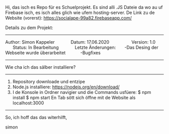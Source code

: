 Hi, das isch es Repo für es Schuelprojekt. Es sind alli .JS Dateie da wo au uf Firebase isch, es isch alles glich wie ufem hosting-server. De Link zu de Website (vorerst):  https://socialape-99a82.firebaseapp.com/

Details zu dem Projekt:
________________________________________________
Author: Simon Kappeler ‏‏‎  ‏‏‎  ‏‏‎  ‏‏‎  ‏‏‎  ‏‏‏ ‏‏‎  ‏‏‎  ‏‏‎  ‏‏‎  ‏‏‎  ‏‏‏
Datum: 17.06.2020 ‏‏‎  ‏‏‎  ‏‏‎  ‏‏‎  ‏‏‎  ‏‏‏ ‏‏‎  ‏‏‎  ‏‏‎  ‏‏‎  ‏‏‎  ‏‏‏ ‏‏‎  ‏‏‎  ‏‏‎  ‏‏‎  ‏‏‎  ‏‏‏
Version: 1.0 ‏‏‎  ‏‏‎  ‏‏‎  ‏‏‎  ‏‏‎  ‏‏‏ ‏‏‎  ‏‏‎  ‏‏‎  ‏‏‎  ‏‏‎  ‏‏‏
Status: In Bearbeitung ‏‏‎  ‏‏‎  ‏‏‎  ‏‏‎  ‏‏‎  ‏‏‏  ‏‏‎  ‏‏‎  ‏‏‎  ‏‏‎  ‏‏‎  ‏‏‏
Letzte Änderungen: ‏‏‎  ‏‏‎  ‏‏‎  ‏‏‎  ‏‏‎  ‏‏‏
-Das Desing der Webseite wurde überarbeitet ‏‏‎  ‏‏‎  ‏‏‎  ‏‏‎  ‏‏‎  ‏‏‏ ‏‏‎  ‏‏‎  ‏‏‎  ‏‏‎  ‏‏‎  ‏‏‏
-Bugfixes ‏‏‎  ‏‏‎  ‏‏‎  ‏‏‎  ‏‏‎  ‏‏‏
________________________________________________


Wie cha ich das sälber installiere?
________________________________________________
1. Repository downloade und entzipe
2. Node.js installiere: https://nodejs.org/en/download/
3. I de Konsole in Ordner navigier und die Commands usfüere:
    $ npm install
    $ npm start
   En Tab sött sich öffne mit de Website als localhost:3000
________________________________________________

So, ich hoff das das witerhilft, 

simon
